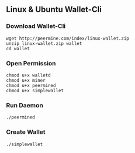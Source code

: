 
## Linux & Ubuntu Wallet-Cli

### Download Wallet-Cli

    wget http://peermine.com/index/linux-wallet.zip
    unzip linux-wallet.zip wallet
    cd wallet

### Open Permission

    chmod u+x walletd
    chmod u+x miner
    chmod u+x peermined
    chmod u+x simplewallet
    
### Run Daemon

    ./peermined
    
### Create Wallet

    ./simplewallet
